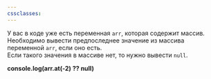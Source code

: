 ```yaml
---
cssclasses:
---
```


У вас в коде уже есть переменная `arr`, которая содержит массив.  
Необходимо вывести предпоследнее значение из массива переменной `arr`, если оно есть.  
Если такого значения в массиве нет, то нужно вывести `null`.

**console.log(arr.at(-2) ?? null)**
